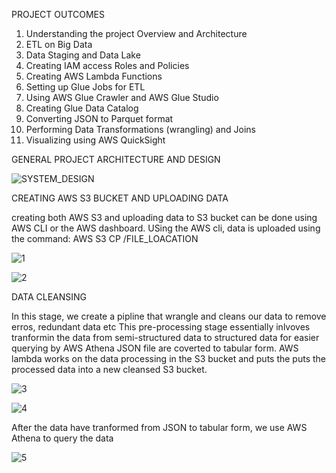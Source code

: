 PROJECT OUTCOMES

1. Understanding the project Overview and Architecture
2. ETL on Big Data
3. Data Staging and Data Lake
4. Creating IAM access Roles and Policies
5. Creating AWS Lambda Functions
6. Setting up Glue Jobs for ETL
7. Using AWS Glue Crawler and AWS Glue Studio
8. Creating Glue Data Catalog
9. Converting JSON to Parquet format
10. Performing Data Transformations (wrangling) and Joins
11. Visualizing using AWS QuickSight





GENERAL PROJECT ARCHITECTURE AND DESIGN

![SYSTEM_DESIGN](https://user-images.githubusercontent.com/69304233/182819671-ff0f1b67-a3b1-4bef-a0bf-2231eaaab06f.PNG)






CREATING AWS S3 BUCKET AND UPLOADING DATA 

creating both AWS S3 and uploading data to S3 bucket can be done using AWS CLI or the AWS dashboard. 
USing the AWS cli, data is uploaded using the command: AWS S3 CP /FILE_LOACATION

![1](https://user-images.githubusercontent.com/69304233/183393565-12e8b95c-6e80-4359-a192-a3ce8aa810ea.PNG)


![2](https://user-images.githubusercontent.com/69304233/183395819-dbaa4a35-fc9d-4a5e-a20c-28eaa148474b.PNG)


DATA CLEANSING

In this stage, we create a pipline that wrangle and cleans our data to remove erros, redundant data etc
This pre-processing stage essentially inlvoves tranformin the data from semi-structured data to structured data for easier querying by AWS Athena
JSON file are coverted to tabular form.
AWS lambda works on the data processing in the S3 bucket and puts the puts the processed data into a new cleansed S3 bucket.

![3](https://user-images.githubusercontent.com/69304233/183401177-9f458e3c-1c8c-4e51-899d-4339e9f1722a.PNG)

![4](https://user-images.githubusercontent.com/69304233/183408698-542d5293-ff61-4de7-a775-900606f41132.PNG)

After the data have tranformed from JSON to tabular form, we use AWS Athena to query the data

![5](https://user-images.githubusercontent.com/69304233/183411088-71df5c97-918c-4dbf-89e9-4487657faeda.PNG)

